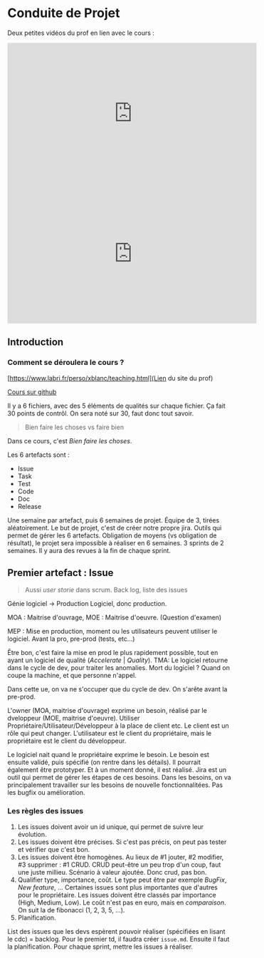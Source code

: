 # Conduite de Projet



Deux petites vidéos du prof en lien avec le cours : 

<iframe width="560" height="315" src="https://www.youtube.com/embed/vhpcngRVE_A" frameborder="0" allow="accelerometer; autoplay; encrypted-media; gyroscope; picture-in-picture" allowfullscreen></iframe>

<iframe width="560" height="315" src="https://www.youtube.com/embed/VWhLcgo9z74" frameborder="0" allow="accelerometer; autoplay; encrypted-media; gyroscope; picture-in-picture" allowfullscreen></iframe>



## Introduction

### Comment se déroulera le cours ?

[https://www.labri.fr/perso/xblanc/teaching.html](Lien du site du prof)

[Cours sur github](https://github.com/xblanc33/QualiteDev)

Il y a 6 fichiers, avec des 5 éléments de qualités sur chaque fichier. Ça fait 30 points de contrôl. On sera noté sur 30, faut donc tout savoir.

> Bien faire les choses vs faire bien

Dans ce cours, c'est *Bien faire les choses*.

Les 6 artefacts sont : 

* Issue
* Task
* Test
* Code
* Doc
* Release

Une semaine par artefact, puis 6 semaines de projet. Équipe de 3, tirées aléatoirement. Le but de projet, c'est de créer notre propre jira. Outils qui permet de gérer les 6 artefacts. Obligation de moyens (vs obligation de résultat), le projet sera impossible à réaliser en 6 semaines. 3 sprints de 2 semaines. Il y aura des revues à la fin de chaque sprint.



## Premier artefact : Issue



> Aussi *user storie* dans scrum. Back log, liste des issues

Génie logiciel $\rightarrow$ Production Logiciel, donc production.

MOA : Maitrise d'ouvrage, MOE : Maitrise d'oeuvre. (Question d'examen)

MEP : Mise en production, moment ou les utilisateurs peuvent utiliser le logiciel. Avant la pro, pre-prod (tests, etc...)

Être bon, c'est faire la mise en prod le plus rapidement possible, tout en ayant un logiciel de qualité (*Accelerate* | *Quality*). TMA: Le logiciel retourne dans le cycle de dev, pour traiter les anomalies. Mort du logiciel ? Quand on coupe la machine, et que personne n'appel. 

Dans cette ue, on va ne s'occuper que du cycle de dev. On s'arête avant la pre-prod. 



L'owner (MOA, maitrise d'ouvrage) exprime un besoin, réalisé par le dveloppeur (MOE, maitrise d'oeuvre). Utiliser Propriétaire/Utilisateur/Développeur à la place de client etc. Le client est un rôle qui peut changer. L'utilisateur est le client du propriétaire, mais le propriétaire est le client du développeur.

Le logiciel nait quand le propriétaire exprime le besoin. Le besoin est ensuite validé, puis spécifié (on rentre dans les détails). Il pourrait également être prototyper. Et à un moment donné, il est réalisé. Jira est un outil qui permet de gérer les étapes de ces besoins. Dans les besoins, on va principalement travailler sur les besoins de nouvelle fonctionnalitées. Pas les bugfix ou amélioration.



### Les règles des issues



1. Les issues doivent avoir un id unique, qui permet de suivre leur évolution.
2. Les issues doivent être précises. Si c'est pas précis, on peut pas tester et vérifier que c'est bon.
3. Les issues doivent être homogènes. Au lieux de #1 jouter, #2 modifier, #3 supprimer : #1 CRUD. CRUD peut-être un peu trop d'un coup, faut une juste millieu. Scénario à valeur ajoutée. Donc crud, pas bon.
4. Qualifier type, importance, coût. Le type peut être par exemple *BugFix*, *New feature*, ... Certaines issues sont plus importantes que d'autres pour le propriétaire. Les issues doivent être classés par importance (High, Medium, Low). Le coût n'est pas en euro, mais en *comparaison*. On suit la de fibonacci (1, 2, 3, 5, ...).
5. Planification.

List des issues que les devs espèrent pouvoir réaliser (spécifiées en lisant le cdc) = backlog. Pour le premier td, il faudra créer `issue.md`. Ensuite  il faut la planification. Pour chaque sprint, mettre les issues à réaliser.